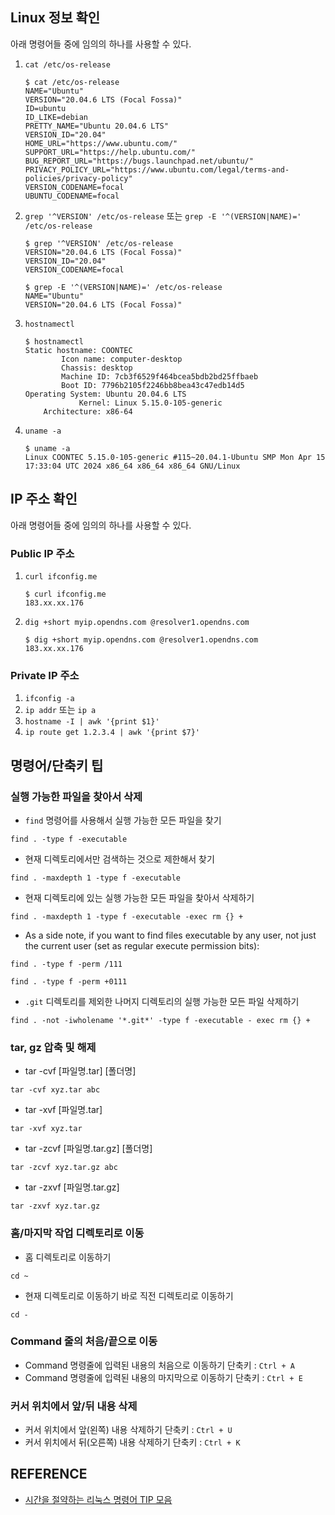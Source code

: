 ## Linux 정보 확인

아래 명령어들 중에 임의의 하나를 사용할 수 있다.

1. `cat /etc/os-release`    
    ```
    $ cat /etc/os-release 
    NAME="Ubuntu"
    VERSION="20.04.6 LTS (Focal Fossa)"
    ID=ubuntu
    ID_LIKE=debian
    PRETTY_NAME="Ubuntu 20.04.6 LTS"
    VERSION_ID="20.04"
    HOME_URL="https://www.ubuntu.com/"
    SUPPORT_URL="https://help.ubuntu.com/"
    BUG_REPORT_URL="https://bugs.launchpad.net/ubuntu/"
    PRIVACY_POLICY_URL="https://www.ubuntu.com/legal/terms-and-policies/privacy-policy"
    VERSION_CODENAME=focal
    UBUNTU_CODENAME=focal
    ```

2. `grep '^VERSION' /etc/os-release` 또는 `grep -E '^(VERSION|NAME)=' /etc/os-release`
    ```
    $ grep '^VERSION' /etc/os-release
    VERSION="20.04.6 LTS (Focal Fossa)"
    VERSION_ID="20.04"
    VERSION_CODENAME=focal
    ```
    ```
    $ grep -E '^(VERSION|NAME)=' /etc/os-release
    NAME="Ubuntu"
    VERSION="20.04.6 LTS (Focal Fossa)"
    ```

3. `hostnamectl`
    ```
    $ hostnamectl
    Static hostname: COONTEC
            Icon name: computer-desktop
            Chassis: desktop
            Machine ID: 7cb3f6529f464bcea5bdb2bd25ffbaeb
            Boot ID: 7796b2105f2246bb8bea43c47edb14d5
    Operating System: Ubuntu 20.04.6 LTS
                Kernel: Linux 5.15.0-105-generic
        Architecture: x86-64
    ```

4. `uname -a`
    ```
    $ uname -a
    Linux COONTEC 5.15.0-105-generic #115~20.04.1-Ubuntu SMP Mon Apr 15 17:33:04 UTC 2024 x86_64 x86_64 x86_64 GNU/Linux
    ```

## IP 주소 확인

아래 명령어들 중에 임의의 하나를 사용할 수 있다.

### Public IP 주소

1. `curl ifconfig.me`
    ```
    $ curl ifconfig.me
    183.xx.xx.176
    ```
2. `dig +short myip.opendns.com @resolver1.opendns.com`
    ```
    $ dig +short myip.opendns.com @resolver1.opendns.com
    183.xx.xx.176
    ```

### Private IP 주소

1. `ifconfig -a`
2. `ip addr` 또는 `ip a`
3. `hostname -I | awk '{print $1}'`
4. `ip route get 1.2.3.4 | awk '{print $7}'`

## 명령어/단축키 팁

### 실행 가능한 파일을 찾아서 삭제

- `find` 명령어를 사용해서 실행 가능한 모든 파일을 찾기
```
find . -type f -executable
```

- 현재 디렉토리에서만 검색하는 것으로 제한해서 찾기
```
find . -maxdepth 1 -type f -executable
```

- 현재 디렉토리에 있는 실행 가능한 모든 파일을 찾아서 삭제하기
```
find . -maxdepth 1 -type f -executable -exec rm {} +
```

- As a side note, if you want to find files executable by any user, not just the current user (set as regular execute permission bits):
```
find . -type f -perm /111
```
```
find . -type f -perm +0111
```

- `.git` 디렉토리를 제외한 나머지 디렉토리의 실행 가능한 모든 파일 삭제하기
```
find . -not -iwholename '*.git*' -type f -executable - exec rm {} +
```

### tar, gz 압축 및 해제

- tar -cvf [파일명.tar] [폴더명]
```
tar -cvf xyz.tar abc
```

- tar -xvf [파일명.tar]
```
tar -xvf xyz.tar
```

- tar -zcvf [파일명.tar.gz] [폴더명]
```
tar -zcvf xyz.tar.gz abc
```

- tar -zxvf [파일명.tar.gz]
```
tar -zxvf xyz.tar.gz
```

### 홈/마지막 작업 디렉토리로 이동

- 홈 디렉토리로 이동하기
```
cd ~
```

- 현재 디렉토리로 이동하기 바로 직전 디렉토리로 이동하기
```
cd -
```

### Command 줄의 처음/끝으로 이동

- Command 명령줄에 입력된 내용의 처음으로 이동하기 단축키 : `Ctrl + A`
- Command 명령줄에 입력된 내용의 마지막으로 이동하기 단축키 : `Ctrl + E`

### 커서 위치에서 앞/뒤 내용 삭제

- 커서 위치에서 앞(왼쪽) 내용 삭제하기 단축키 : `Ctrl + U`
- 커서 위치에서 뒤(오른쪽) 내용 삭제하기 단축키 : `Ctrl + K`

## REFERENCE

- [시간을 절약하는 리눅스 명령어 TIP 모음](https://inpa.tistory.com/entry/LINUX-%F0%9F%93%9A-%EC%8B%9C%EA%B0%84%EC%9D%84-%EC%A0%88%EC%95%BD%ED%95%98%EB%8A%94-%ED%84%B0%EB%AF%B8%EB%84%90-%EB%8B%A8%EC%B6%95%ED%82%A4-Command-Line-Tip)
